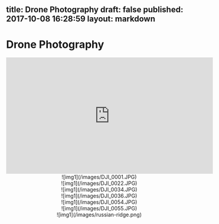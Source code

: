 title: Drone Photography
draft: false
published: 2017-10-08 16:28:59
layout: markdown
---
 
# Drone Photography

<center>
<iframe width="560" height="315" src="https://www.youtube.com/embed/GAESMg2ZS3k?rel=0" frameborder="0" allowfullscreen></iframe>
</center>

<center>
![img1](/images/DJI_0001.JPG)
</center>

<center>
![img1](/images/DJI_0022.JPG)
</center>

<center>
![img1](/images/DJI_0034.JPG)
</center>

<center>
![img1](/images/DJI_0036.JPG)
</center>

<center>
![img1](/images/DJI_0054.JPG)
</center>

<center>
![img1](/images/DJI_0055.JPG)
</center>

<center>
![img1](/images/russian-ridge.png)
</center>
